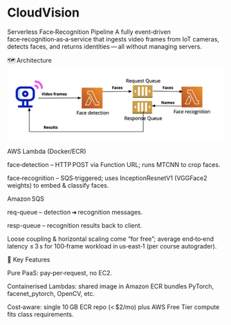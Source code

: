 # CloudVision
Serverless Face‑Recognition Pipeline 
A fully event‑driven face‑recognition‑as‑a‑service that ingests video frames from IoT cameras, detects faces, and returns identities — all without managing servers.

🗺 Architecture
<img src="architecture.png">

AWS Lambda (Docker/ECR)

face‑detection – HTTP POST via Function URL; runs MTCNN to crop faces.

face‑recognition – SQS‑triggered; uses InceptionResnetV1 (VGGFace2 weights) to embed & classify faces.

Amazon SQS

req-queue – detection ➜ recognition messages.

resp-queue – recognition results back to client.

Loose coupling & horizontal scaling come “for free”; average end‑to‑end latency ≤ 3 s for 100‑frame workload in us‑east‑1 (per course autograder).

🔧 Key Features

Pure PaaS: pay‑per‑request, no EC2.

Containerised Lambdas: shared image in Amazon ECR bundles PyTorch, facenet_pytorch, OpenCV, etc.

Cost‑aware: single 10 GB ECR repo (< $2/mo) plus AWS Free Tier compute fits class requirements. 

